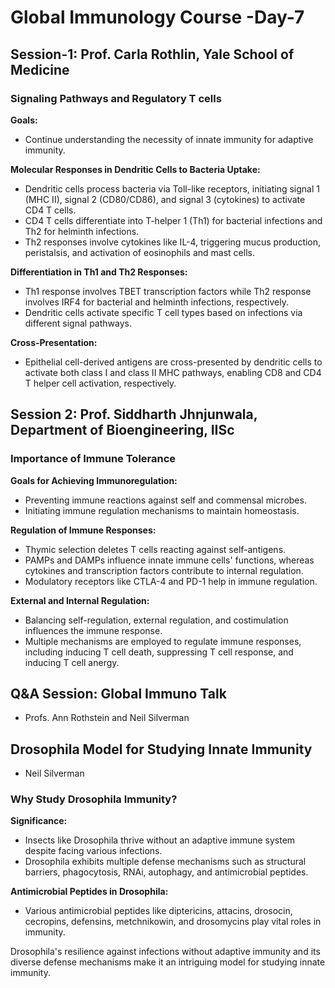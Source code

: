 # Global Immunology Course -Day-7

## Session-1: Prof. Carla Rothlin, Yale School of Medicine

### Signaling Pathways and Regulatory T cells

**Goals:**
- Continue understanding the necessity of innate immunity for adaptive immunity.

**Molecular Responses in Dendritic Cells to Bacteria Uptake:**
- Dendritic cells process bacteria via Toll-like receptors, initiating signal 1 (MHC II), signal 2 (CD80/CD86), and signal 3 (cytokines) to activate CD4 T cells.
- CD4 T cells differentiate into T-helper 1 (Th1) for bacterial infections and Th2 for helminth infections.
- Th2 responses involve cytokines like IL-4, triggering mucus production, peristalsis, and activation of eosinophils and mast cells.

**Differentiation in Th1 and Th2 Responses:**
- Th1 response involves TBET transcription factors while Th2 response involves IRF4 for bacterial and helminth infections, respectively.
- Dendritic cells activate specific T cell types based on infections via different signal pathways.

**Cross-Presentation:**
- Epithelial cell-derived antigens are cross-presented by dendritic cells to activate both class I and class II MHC pathways, enabling CD8 and CD4 T helper cell activation, respectively.

## Session 2: Prof. Siddharth Jhnjunwala, Department of Bioengineering, IISc

### Importance of Immune Tolerance

**Goals for Achieving Immunoregulation:**
- Preventing immune reactions against self and commensal microbes.
- Initiating immune regulation mechanisms to maintain homeostasis.

**Regulation of Immune Responses:**
- Thymic selection deletes T cells reacting against self-antigens.
- PAMPs and DAMPs influence innate immune cells' functions, whereas cytokines and transcription factors contribute to internal regulation.
- Modulatory receptors like CTLA-4 and PD-1 help in immune regulation.

**External and Internal Regulation:**
- Balancing self-regulation, external regulation, and costimulation influences the immune response.
- Multiple mechanisms are employed to regulate immune responses, including inducing T cell death, suppressing T cell response, and inducing T cell anergy.

## Q&A Session: Global Immuno Talk
- Profs. Ann Rothstein and Neil Silverman

## Drosophila Model for Studying Innate Immunity
- Neil Silverman

### Why Study Drosophila Immunity?

**Significance:**
- Insects like Drosophila thrive without an adaptive immune system despite facing various infections.
- Drosophila exhibits multiple defense mechanisms such as structural barriers, phagocytosis, RNAi, autophagy, and antimicrobial peptides.

**Antimicrobial Peptides in Drosophila:**
- Various antimicrobial peptides like diptericins, attacins, drosocin, cecropins, defensins, metchnikowin, and drosomycins play vital roles in immunity.

Drosophila's resilience against infections without adaptive immunity and its diverse defense mechanisms make it an intriguing model for studying innate immunity.

